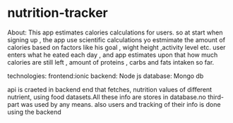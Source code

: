 # nutrition-tracker
About:
This app estimates calories calculations for users. so at start when signing up , the app use scientific calculations yo estmimate
the amount of calories based on factors like his goal , wight height ,activity level etc.
user enters what he eated each day  , and app estimates upon that how much calories are still left , amount of proteins , carbs and fats 
intaken so far.

technologies:
frontend:ionic
backend: Node js
database: Mongo db

api is craeted in backend end that fetches, nutrition values of different nutrient, using food datasets.All these info are stores in database.no third-part was used by any means.
also users and tracking of their info is done using the backend
